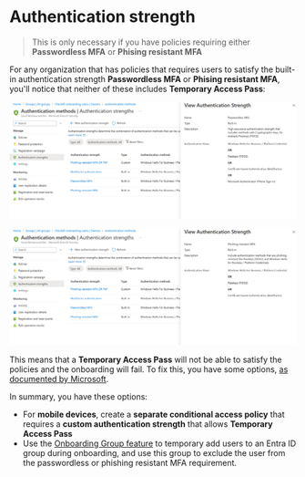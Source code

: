 # Authentication strength

>
> This is only necessary if you have policies requiring either **Passwordless MFA** or **Phising resistant MFA**
>

For any organization that has policies that requires users to satisfy the built-in authentication strength **Passwordless MFA** or **Phising resistant MFA**, you'll notice that neither of these includes **Temporary Access Pass**:

![alt text](image-2.png)

![alt text](image-3.png)

This means that a **Temporary Access Pass** will not be able to satisfy the policies and the onboarding will fail. To fix this, you have some options, [as documented by Microsoft](https://learn.microsoft.com/en-us/entra/identity/authentication/how-to-support-authenticator-passkey#workarounds-for-an-authentication-strength-conditional-access-policy-loop).

In summary, you have these options:

- For **mobile devices**, create a **separate conditional access policy** that requires a **custom authentication strength** that allows **Temporary Access Pass**
- Use the [Onboarding Group feature](Onboarding-Group.md) to temporary add users to an Entra ID group during onboarding, and use this group to exclude the user from the passwordless or phishing resistant MFA requirement.